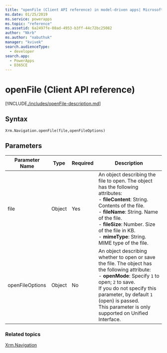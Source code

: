 ```yaml
---
title: "openFile (Client API reference) in model-driven apps| MicrosoftDocs"
ms.date: 01/25/2019
ms.service: powerapps
ms.topic: "reference"
ms.assetid: 6a2497fe-08ad-4953-b3ff-44c72bc25082
author: "Nkrb"
ms.author: "nabuthuk"
manager: "kvivek"
search.audienceType: 
  - developer
search.app: 
  - PowerApps
  - D365CE
---
```

# openFile (Client API reference)

[!INCLUDE[./includes/openFile-description.md](./includes/openFile-description.md)]

## Syntax

`Xrm.Navigation.openFile(file,openFileOptions)`

## Parameters

| Parameter Name        | Type           | Required  |Description  |
| ------------- |-------------| -----|-----|
|file |Object | Yes|An object describing the file to open. The object has the following attributes:<br/>- **fileContent**: String. Contents of the file.  <br/>- **fileName**: String. Name of the file.<br/>- **fileSize**: Number. Size of the file in KB.<br/>- **mimeType**: String. MIME type of the file.|
|openFileOptions |Object | No|An object describing whether to open or save the file. The object has the following attribute:<br/>- **openMode**: Specify `1` to open; `2` to save. <br/>If you do not specify this parameter, by default `1` (open) is passed.<br/>This parameter is only supported on Unified Interface.|

### Related topics

[Xrm.Navigation](../xrm-navigation.md)
